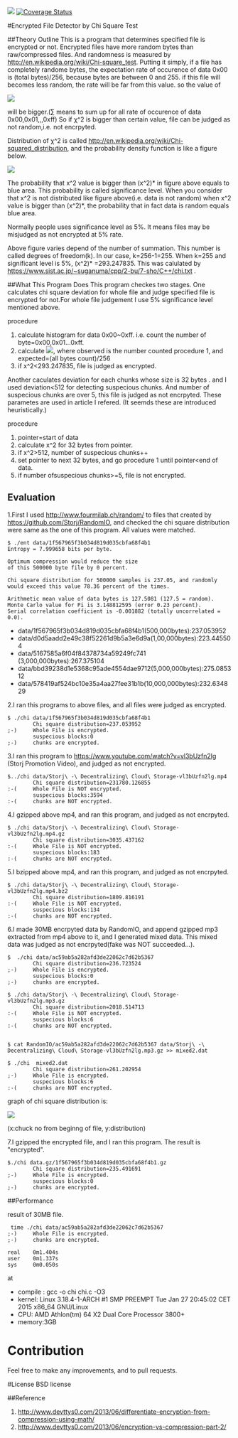 ![](https://travis-ci.org/storj-jp/chi.svg)
[![Coverage Status](https://coveralls.io/repos/storj-jp/chi/badge.svg?branch=master)](https://coveralls.io/r/storj-jp/chi?branch=master)

#Encrypted File Detector by Chi Square Test

##Theory Outline
This is a program that determines specified file is encrypted or not. 
Encrypted files have more random bytes than raw/compressed files. And randomness is measured by 
http://en.wikipedia.org/wiki/Chi-square_test. Putting it simply, if a file has completely randome bytes,
the expectation rate of occurence of data 0x00 is (total bytes)/256, because bytes are between 0 and 255.
if this file will becomes less random, the rate will be far from this value. so the value of

![](http://upload.wikimedia.org/math/1/9/a/19a61a6c2844c76004d17666674c31df.png)

will be bigger.(∑ means to sum up for all rate of occurence of data 0x00,0x01,,,0xff)
So if χ^2 is bigger than certain value, file can be judged as not random,i.e. not encrpyted.

Distribution of χ^2 is called http://en.wikipedia.org/wiki/Chi-squared_distribution, and the probability density 
function is like a figure below.

![](http://www.philender.com/courses/intro/notes3/xdist.gif)

The probability that x^2 value is bigger than (x^2)* in figure above equals to blue area. This probability is called significance level.
When you consider that x^2 is not distributed like figure above(i.e. data is not random) when x^2 value is bigger
than  (x^2)*, the probability that in fact data is random equals blue area.

Normally people uses significance level as 5%. It means files may be misjudged as not encrypted
at 5% rate.

Above figure varies depend of the number of summation. This number is called degrees of freedom(k).
In our case, k=256-1=255. When k=255 and significant level is 5%, (x^2)* =293.247835. 
This was calulated by https://www.sist.ac.jp/~suganuma/cpp/2-bu/7-sho/C++/chi.txt .

##What This Program Does
This program checkes two stages. One calculates chi square deviation for whole file and judge specified file is encrypted for not.For whole file judgement I use 5% significance level mentioned above.

procedure

1. calculate histogram for data 0x00~0xff. i.e. count the number of byte=0x00,0x01...0xff.
2. calculate ![](http://upload.wikimedia.org/math/1/9/a/19a61a6c2844c76004d17666674c31df.png), where observed is the number counted procedure 1, and expected=(all bytes count)/256
3. if x^2<293.247835, file is judged as encrypted.

Another caculates deviation for each chunks whose size is 32 bytes . and I used deviation<512 for detecting suspecious chunks.
And number of suspecious chunks are over 5, this file is judged as not encrpyted.
These parametes are used in article I refered. (It seemds these are introduced heuristically.)

procedure

1. pointer=start of data
2. calculate x^2 for 32 bytes from pointer.
3. if x^2>512, number of suspecious chunks++
4. set pointer to next 32 bytes, and go procedure 1 until pointer<end of data.
5. if number ofsuspecious chunks>=5, file is not encrypted.

## Evaluation
1.First I used http://www.fourmilab.ch/random/ to files that created by https://github.com/Storj/RandomIO, 
and checked the chi square distribution were same as the one of this program. All values were matched.
```
$ ./ent data/1f567965f3b034d819d035cbfa68f4b1 
Entropy = 7.999658 bits per byte.

Optimum compression would reduce the size
of this 500000 byte file by 0 percent.

Chi square distribution for 500000 samples is 237.05, and randomly
would exceed this value 78.36 percent of the times.

Arithmetic mean value of data bytes is 127.5081 (127.5 = random).
Monte Carlo value for Pi is 3.148812595 (error 0.23 percent).
Serial correlation coefficient is -0.001882 (totally uncorrelated = 0.0).
```

* data/1f567965f3b034d819d035cbfa68f4b1(500,000bytes):237.053952
* data/d0d5aadd2e49c38f52261d9b5a3e6d9a(1,00,000bytes):223.445504
* data/5167585a6f04f84378734a59249fc741 (3,000,000bytes):267.375104
* data/bbd39238d1e5368c95ade4554dae9712(5,000,000bytes):275.085312
* data/578419af524bc10e35a4aa27fee31b1b(10,000,000bytes):232.634829

2.I ran this programs to above files, and all files were judged as encrypted.
```
$ ./chi data/1f567965f3b034d819d035cbfa68f4b1 
        Chi square distribution=237.053952
;-)     Whole File is encrypted.
        suspecious blocks:0
;-)     chunks are encrypted.
```

3.I ran this program to https://www.youtube.com/watch?v=vl3bUzfn2lg (Storj Promotion Video), and judged as
not encrypted.
```
$../chi data/Storj\ -\ Decentralizing\ Cloud\ Storage-vl3bUzfn2lg.mp4
        Chi square distribution=231780.126855
:-(     Whole File is NOT encrypted.
        suspecious blocks:3594
:-(     chunks are NOT encrypted.

```

4.I gzipped above mp4, and ran this program, and judged as not encrpyted.

```
$ ./chi data/Storj\ -\ Decentralizing\ Cloud\ Storage-vl3bUzfn2lg.mp4.gz 
        Chi square distribution=3035.437162
:-(     Whole File is NOT encrypted.
        suspecious blocks:183
:-(     chunks are NOT encrypted.
```

5.I bzipped above mp4, and ran this program, and judged as not encrpyted.
```
$ ./chi data/Storj\ -\ Decentralizing\ Cloud\ Storage-vl3bUzfn2lg.mp4.bz2 
        Chi square distribution=1809.816191
:-(     Whole File is NOT encrypted.
        suspecious blocks:134
:-(     chunks are NOT encrypted.
```

6.I made 30MB encrpyted data by RandomIO, and append gzipped mp3 extracted from mp4 above to it, and I generated
mixed data. This mixed data was judged as not encrpyted(fake was NOT succeeded...).
```
$  ./chi data/ac59ab5a282afd3de22062c7d62b5367 
        Chi square distribution=236.723524
;-)     Whole File is encrypted.
        suspecious blocks:0
;-)     chunks are encrypted.

$ ./chi data/Storj\ -\ Decentralizing\ Cloud\ Storage-vl3bUzfn2lg.mp3.gz 
        Chi square distribution=2018.514713
:-(     Whole File is NOT encrypted.
        suspecious blocks:6
:-(     chunks are NOT encrypted.


$ cat RandomIO/ac59ab5a282afd3de22062c7d62b5367 data/Storj\ -\ Decentralizing\ Cloud\ Storage-vl3bUzfn2lg.mp3.gz >> mixed2.dat

$ ./chi  mixed2.dat 
        Chi square distribution=261.202954
;-)     Whole File is encrypted.
        suspecious blocks:6
:-(     chunks are NOT encrypted.
```

graph of chi square distribution is:

![](http://i.imgur.com/G7hWfKu.png)

(x:chuck no from beginng of file, y:distribution)

7.I gzipped the encrypted file, and I ran this program. The result is "encrypted".
```
$./chi data.gz/1f567965f3b034d819d035cbfa68f4b1.gz 
        Chi square distribution=235.491691
;-)     Whole File is encrypted.
        suspecious blocks:0
;-)     chunks are encrypted.

```

##Performance

result of 30MB file.
```
 time ./chi data/ac59ab5a282afd3de22062c7d62b5367 
;-)     Whole File is encrypted.
;-)     chunks are encrypted.

real    0m1.404s
user    0m1.337s
sys     0m0.050s
```
at
* compile :  gcc -o chi chi.c -O3
* kernel: Linux  3.18.4-1-ARCH #1 SMP PREEMPT Tue Jan 27 20:45:02 CET 2015 x86_64 GNU/Linux
* CPU: AMD Athlon(tm) 64 X2 Dual Core Processor 3800+
* memory:3GB

# Contribution
Feel free to make any improvements, and to pull requests. 

#License
BSD license

##Reference
1. http://www.devttys0.com/2013/06/differentiate-encryption-from-compression-using-math/
2. http://www.devttys0.com/2013/06/encryption-vs-compression-part-2/
